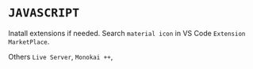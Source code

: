 # `JAVASCRIPT`

Inatall extensions if needed. Search `material icon` in VS Code `Extension MarketPlace`.

Others `Live Server`, `Monokai ++`, 

